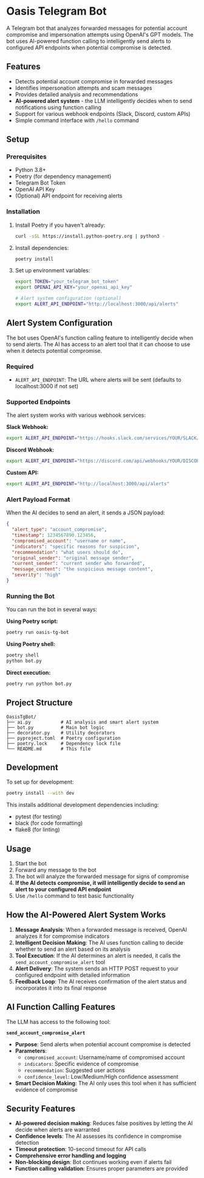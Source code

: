 # Oasis Telegram Bot

A Telegram bot that analyzes forwarded messages for potential account compromise and impersonation attempts using OpenAI's GPT models. The bot uses AI-powered function calling to intelligently send alerts to configured API endpoints when potential compromise is detected.

## Features

- Detects potential account compromise in forwarded messages
- Identifies impersonation attempts and scam messages
- Provides detailed analysis and recommendations
- **AI-powered alert system** - the LLM intelligently decides when to send notifications using function calling
- Support for various webhook endpoints (Slack, Discord, custom APIs)
- Simple command interface with `/hello` command

## Setup

### Prerequisites

- Python 3.8+
- Poetry (for dependency management)
- Telegram Bot Token
- OpenAI API Key
- (Optional) API endpoint for receiving alerts

### Installation

1. Install Poetry if you haven't already:
   ```bash
   curl -sSL https://install.python-poetry.org | python3 -
   ```

2. Install dependencies:
   ```bash
   poetry install
   ```

3. Set up environment variables:
   ```bash
   export TOKEN="your_telegram_bot_token"
   export OPENAI_API_KEY="your_openai_api_key"
   
   # Alert system configuration (optional)
   export ALERT_API_ENDPOINT="http://localhost:3000/api/alerts"
   ```

## Alert System Configuration

The bot uses OpenAI's function calling feature to intelligently decide when to send alerts. The AI has access to an alert tool that it can choose to use when it detects potential compromise.

### Required
- `ALERT_API_ENDPOINT`: The URL where alerts will be sent (defaults to localhost:3000 if not set)

### Supported Endpoints

The alert system works with various webhook services:

**Slack Webhook:**
```bash
export ALERT_API_ENDPOINT="https://hooks.slack.com/services/YOUR/SLACK/WEBHOOK"
```

**Discord Webhook:**
```bash
export ALERT_API_ENDPOINT="https://discord.com/api/webhooks/YOUR/DISCORD/WEBHOOK"
```

**Custom API:**
```bash
export ALERT_API_ENDPOINT="http://localhost:3000/api/alerts"
```

### Alert Payload Format

When the AI decides to send an alert, it sends a JSON payload:

```json
{
  "alert_type": "account_compromise",
  "timestamp": 1234567890.123456,
  "compromised_account": "username or name",
  "indicators": "specific reasons for suspicion",
  "recommendation": "what users should do",
  "original_sender": "original message sender",
  "current_sender": "current sender who forwarded",
  "message_content": "the suspicious message content",
  "severity": "high"
}
```

### Running the Bot

You can run the bot in several ways:

**Using Poetry script:**
```bash
poetry run oasis-tg-bot
```

**Using Poetry shell:**
```bash
poetry shell
python bot.py
```

**Direct execution:**
```bash
poetry run python bot.py
```

## Project Structure

```
OasisTgBot/
├── ai.py           # AI analysis and smart alert system
├── bot.py          # Main bot logic
├── decorator.py    # Utility decorators
├── pyproject.toml  # Poetry configuration
├── poetry.lock     # Dependency lock file
└── README.md       # This file
```

## Development

To set up for development:

```bash
poetry install --with dev
```

This installs additional development dependencies including:
- pytest (for testing)
- black (for code formatting)
- flake8 (for linting)

## Usage

1. Start the bot
2. Forward any message to the bot
3. The bot will analyze the forwarded message for signs of compromise
4. **If the AI detects compromise, it will intelligently decide to send an alert to your configured API endpoint**
5. Use `/hello` command to test basic functionality

## How the AI-Powered Alert System Works

1. **Message Analysis**: When a forwarded message is received, OpenAI analyzes it for compromise indicators
2. **Intelligent Decision Making**: The AI uses function calling to decide whether to send an alert based on its analysis
3. **Tool Execution**: If the AI determines an alert is needed, it calls the `send_account_compromise_alert` tool
4. **Alert Delivery**: The system sends an HTTP POST request to your configured endpoint with detailed information
5. **Feedback Loop**: The AI receives confirmation of the alert status and incorporates it into its final response

## AI Function Calling Features

The LLM has access to the following tool:

**`send_account_compromise_alert`**
- **Purpose**: Send alerts when potential account compromise is detected
- **Parameters**: 
  - `compromised_account`: Username/name of compromised account
  - `indicators`: Specific evidence of compromise
  - `recommendation`: Suggested user actions
  - `confidence_level`: Low/Medium/High confidence assessment
- **Smart Decision Making**: The AI only uses this tool when it has sufficient evidence of compromise

## Security Features

- **AI-powered decision making**: Reduces false positives by letting the AI decide when alerts are warranted
- **Confidence levels**: The AI assesses its confidence in compromise detection
- **Timeout protection**: 10-second timeout for API calls
- **Comprehensive error handling and logging**
- **Non-blocking design**: Bot continues working even if alerts fail
- **Function calling validation**: Ensures proper parameters are provided 